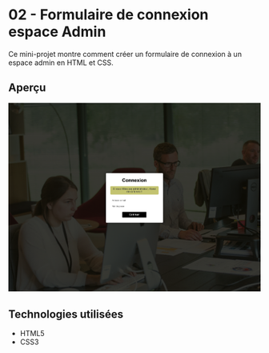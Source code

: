 # 02 - Formulaire de connexion espace Admin

Ce mini-projet montre comment créer un formulaire de connexion à un espace admin en HTML et CSS.

## Aperçu

![Capture](./screenshots/Capture%20d’écran%202025-07-07%20à%2001.00.07.png)

## Technologies utilisées

- HTML5
- CSS3
